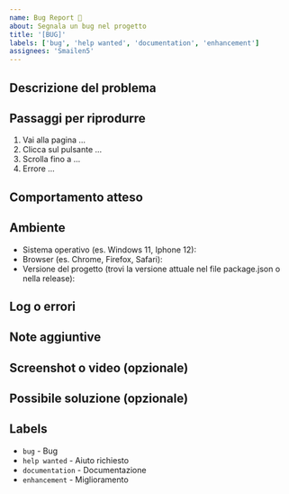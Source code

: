 ```yaml
---
name: Bug Report 🐞
about: Segnala un bug nel progetto
title: '[BUG]'
labels: ['bug', 'help wanted', 'documentation', 'enhancement']
assignees: 'Smailen5'
---
```


## Descrizione del problema

<!-- Spiega cosa non funziona -->

## Passaggi per riprodurre
1. Vai alla pagina ...
2. Clicca sul pulsante ...
3. Scrolla fino a ...
4. Errore ...

## Comportamento atteso

<!-- Cosa ti aspettavi che succedesse -->

## Ambiente

- Sistema operativo (es. Windows 11, Iphone 12):
- Browser (es. Chrome, Firefox, Safari):
- Versione del progetto (trovi la versione attuale nel file package.json o nella release):

## Log o errori

<!-- Eventuali messaggi di errore o log utili -->

## Note aggiuntive

<!-- Qualsiasi altra info utile -->

## Screenshot o video (opzionale)

<!-- Screenshot o video che mostra il problema -->

## Possibile soluzione (opzionale)

<!-- Se hai una soluzione, spiega come può essere risolto -->

## Labels

<!-- Aggiungi i labels appropriati -->

- `bug` - Bug
- `help wanted` - Aiuto richiesto
- `documentation` - Documentazione
- `enhancement` - Miglioramento
